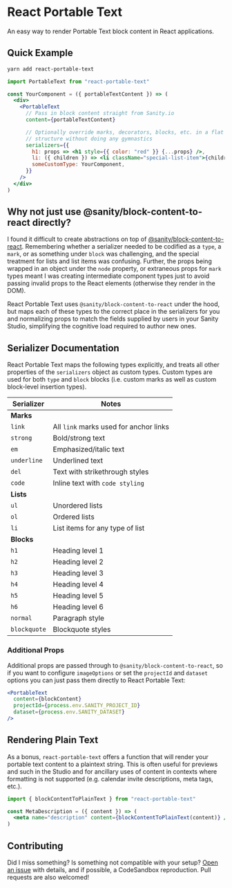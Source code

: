 # React Portable Text

An easy way to render Portable Text block content in React applications.

## Quick Example

```sh
yarn add react-portable-text
```

```jsx
import PortableText from "react-portable-text"

const YourComponent = ({ portableTextContent }) => (
  <div>
    <PortableText
      // Pass in block content straight from Sanity.io
      content={portableTextContent}

      // Optionally override marks, decorators, blocks, etc. in a flat
      // structure without doing any gymnastics
      serializers={{
        h1: props => <h1 style={{ color: "red" }} {...props} />,
        li: ({ children }) => <li className="special-list-item">{children}</li>,
        someCustomType: YourComponent,
      }}
    />
  </div>
)
```

## Why not just use @sanity/block-content-to-react directly?

I found it difficult to create abstractions on top of
[@sanity/block-content-to-react](https://github.com/sanity-io/block-content-to-react).
Remembering whether a serializer needed to be codified as a `type`, a `mark`, or
as something under `block` was challenging, and the special treatment for lists
and list items was confusing. Further, the props being wrapped in an object
under the `node` property, or extraneous props for `mark` types meant I was
creating intermediate component types just to avoid passing invalid props to the
React elements (otherwise they render in the DOM).

React Portable Text uses `@sanity/block-content-to-react` under the hood, but
maps each of these types to the correct place in the serializers for you and
normalizing props to match the fields supplied by users in your Sanity Studio,
simplifying the cognitive load required to author new ones.

## Serializer Documentation

React Portable Text maps the following types explicitly, and treats all other
properties of the `serializers` object as custom types. Custom types are used
for both `type` and `block` blocks (i.e. custom marks as well as custom
block-level insertion types).

| Serializer   | Notes                                  |
| ------------ | -------------------------------------- |
| **Marks**    |
| `link`       | All `link` marks used for anchor links |
| `strong`     | Bold/strong text                       |
| `em`         | Emphasized/italic text                 |
| `underline`  | Underlined text                        |
| `del`        | Text with strikethrough styles         |
| `code`       | Inline text with `code styling`        |
| **Lists**    |
| `ul`         | Unordered lists                        |
| `ol`         | Ordered lists                          |
| `li`         | List items for any type of list        |
| **Blocks**   |
| `h1`         | Heading level 1                        |
| `h2`         | Heading level 2                        |
| `h3`         | Heading level 3                        |
| `h4`         | Heading level 4                        |
| `h5`         | Heading level 5                        |
| `h6`         | Heading level 6                        |
| `normal`     | Paragraph style                        |
| `blockquote` | Blockquote styles                      |

### Additional Props

Additional props are passed through to `@sanity/block-content-to-react`, so if
you want to configure `imageOptions` or set the `projectId` and `dataset`
options you can just pass them directly to React Portable Text:

```jsx
<PortableText
  content={blockContent}
  projectId={process.env.SANITY_PROJECT_ID}
  dataset={process.env.SANITY_DATASET}
/>
```

## Rendering Plain Text

As a bonus, `react-portable-text` offers a function that will render your
portable text content to a plaintext string. This is often useful for previews
and such in the Studio and for ancillary uses of content in contexts where
formatting is not supported (e.g. calendar invite descriptions, meta tags,
etc.).

```jsx
import { blockContentToPlainText } from "react-portable-text"

const MetaDescription = ({ content }) => (
  <meta name="description" content={blockContentToPlainText(content)} />
)
```

## Contributing

Did I miss something? Is something not compatible with your setup?
[Open an issue](https://github.com/coreyward/react-portable-text/issues/new)
with details, and if possible, a CodeSandbox reproduction. Pull requests are
also welcomed!
